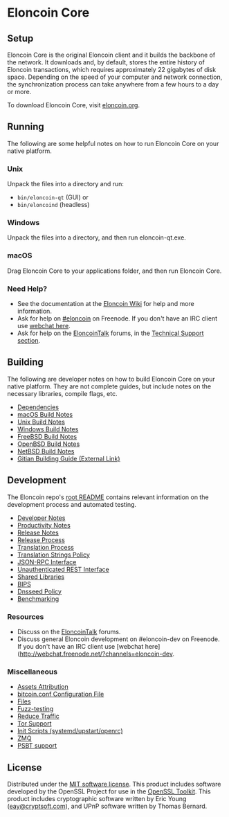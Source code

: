 Eloncoin Core
=============

Setup
---------------------
Eloncoin Core is the original Eloncoin client and it builds the backbone of the network. It downloads and, by default, stores the entire history of Eloncoin transactions, which requires approximately 22 gigabytes of disk space. Depending on the speed of your computer and network connection, the synchronization process can take anywhere from a few hours to a day or more.

To download Eloncoin Core, visit [eloncoin.org](https://eloncoin.org/).

Running
---------------------
The following are some helpful notes on how to run Eloncoin Core on your native platform.

### Unix

Unpack the files into a directory and run:

- `bin/eloncoin-qt` (GUI) or
- `bin/eloncoind` (headless)

### Windows

Unpack the files into a directory, and then run eloncoin-qt.exe.

### macOS

Drag Eloncoin Core to your applications folder, and then run Eloncoin Core.

### Need Help?

* See the documentation at the [Eloncoin Wiki](https://eloncoin.info/)
for help and more information.
* Ask for help on [#eloncoin](http://webchat.freenode.net?channels=eloncoin) on Freenode. If you don't have an IRC client use [webchat here](http://webchat.freenode.net?channels=eloncoin).
* Ask for help on the [EloncoinTalk](https://eloncointalk.io/) forums, in the [Technical Support section](https://eloncointalk.io/c/technical-support).

Building
---------------------
The following are developer notes on how to build Eloncoin Core on your native platform. They are not complete guides, but include notes on the necessary libraries, compile flags, etc.

- [Dependencies](dependencies.md)
- [macOS Build Notes](build-osx.md)
- [Unix Build Notes](build-unix.md)
- [Windows Build Notes](build-windows.md)
- [FreeBSD Build Notes](build-freebsd.md)
- [OpenBSD Build Notes](build-openbsd.md)
- [NetBSD Build Notes](build-netbsd.md)
- [Gitian Building Guide (External Link)](https://github.com/bitcoin-core/docs/blob/master/gitian-building.md)

Development
---------------------
The Eloncoin repo's [root README](/README.md) contains relevant information on the development process and automated testing.

- [Developer Notes](developer-notes.md)
- [Productivity Notes](productivity.md)
- [Release Notes](release-notes.md)
- [Release Process](release-process.md)
- [Translation Process](translation_process.md)
- [Translation Strings Policy](translation_strings_policy.md)
- [JSON-RPC Interface](JSON-RPC-interface.md)
- [Unauthenticated REST Interface](REST-interface.md)
- [Shared Libraries](shared-libraries.md)
- [BIPS](bips.md)
- [Dnsseed Policy](dnsseed-policy.md)
- [Benchmarking](benchmarking.md)

### Resources
* Discuss on the [EloncoinTalk](https://eloncointalk.io/) forums.
* Discuss general Eloncoin development on #eloncoin-dev on Freenode. If you don't have an IRC client use [webchat here](http://webchat.freenode.net/?channels=eloncoin-dev.

### Miscellaneous
- [Assets Attribution](assets-attribution.md)
- [bitcoin.conf Configuration File](bitcoin-conf.md)
- [Files](files.md)
- [Fuzz-testing](fuzzing.md)
- [Reduce Traffic](reduce-traffic.md)
- [Tor Support](tor.md)
- [Init Scripts (systemd/upstart/openrc)](init.md)
- [ZMQ](zmq.md)
- [PSBT support](psbt.md)

License
---------------------
Distributed under the [MIT software license](/COPYING).
This product includes software developed by the OpenSSL Project for use in the [OpenSSL Toolkit](https://www.openssl.org/). This product includes
cryptographic software written by Eric Young ([eay@cryptsoft.com](mailto:eay@cryptsoft.com)), and UPnP software written by Thomas Bernard.
